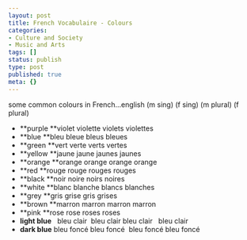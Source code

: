 ```yaml
---
layout: post
title: French Vocabulaire - Colours
categories:
- Culture and Society
- Music and Arts
tags: []
status: publish
type: post
published: true
meta: {}
---
```

some common colours in French...english (m sing) (f sing) (m plural) (f plural)

- **purple **violet violette violets violettes
- **blue **bleu bleue bleus bleues
- **green **vert verte verts vertes
- **yellow **jaune jaune jaunes jaunes
- **orange **orange orange orange orange
- **red **rouge rouge rouges rouges
- **black **noir noire noirs noires
- **white **blanc blanche blancs blanches
- **grey **gris grise gris grises
- **brown **marron marron marron marron
- **pink **rose rose roses roses
- **light blue**   bleu clair  bleu clair bleu clair   bleu clair
- **dark blue** bleu foncé bleu foncé  bleu foncé bleu foncé
